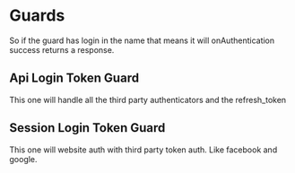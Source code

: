 <h1>Guards</h1>

<p>
So if the  guard has login in the name that means it will onAuthentication success returns a response. 
</p>

<h2>Api Login Token Guard</h2>

<p>This one will handle all the third party authenticators and the refresh_token</p>

<h2>Session Login Token Guard</h2>

<p>This one will website auth with third party token auth.  Like facebook and google.</p>
